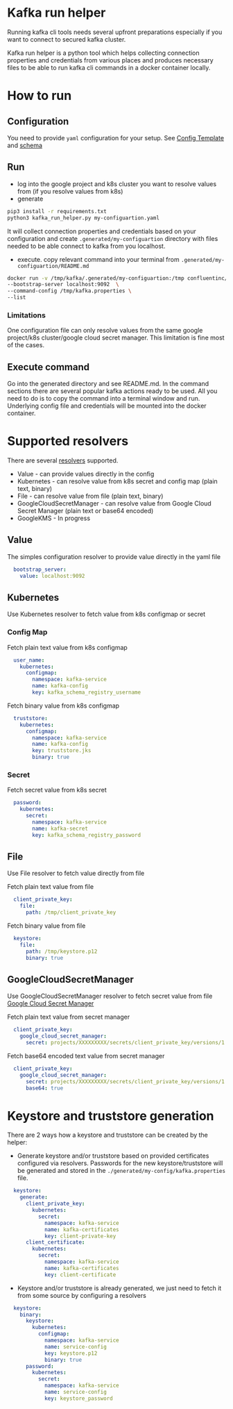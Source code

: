 # Kafka run helper
Running kafka cli tools needs several upfront preparations especially if you want to connect to secured kafka cluster. 

Kafka run helper is a python tool which helps collecting connection properties and credentials from various places and produces necessary files to be able to run kafka cli commands in a docker container locally.

# How to run
## Configuration
You need to provide `yaml` configuration for your setup. See [Config Template](config.yaml.template) and [schema](schema.yaml)

## Run
- log into the google project and k8s cluster you want to resolve values from (if you resolve values from k8s)
- generate
```bash
pip3 install -r requirements.txt
python3 kafka_run_helper.py my-configuartion.yaml
```
It will collect connection properties and credentials based on your configuration and create `.generated/my-configuartion` directory with files needed to be able connect to kafka from you localhost.

- execute. copy relevant command into your terminal from `.generated/my-configuartion/README.md` 
```bash
docker run -v /tmp/kafka/.generated/my-configuartion:/tmp confluentinc/cp-kafka:latest kafka-topics \
--bootstrap-server localhost:9092  \
--command-config /tmp/kafka.properties \
--list
```

### Limitations
One configuration file can only resolve values from the same google project/k8s cluster/google cloud secret manager. This limitation is fine most of the cases.

## Execute command
Go into the generated directory and see README.md. In the command sections there are several popular kafka actions ready to be used. All you need to do is to copy the command into a terminal window and run. Underlying config file and credentials will be mounted into the docker container.

# Supported resolvers
There are several [resolvers](resolvers.py) supported. 
- Value - can provide values directly in the config 
- Kubernetes - can resolve value from k8s secret and config map (plain text, binary)
- File - can resolve value from file (plain text, binary)
- GoogleCloudSecretManager - can resolve value from Google Cloud Secret Manager (plain text or base64 encoded)
- GoogleKMS - In progress

## Value
The simples configuration resolver to provide value directly in the yaml file
```yaml
  bootstrap_server:
    value: localhost:9092
```

## Kubernetes
Use Kubernetes resolver to fetch value from k8s configmap or secret

### Config Map
Fetch plain text value from k8s configmap
```yaml
  user_name:
    kubernetes:
      configmap:
        namespace: kafka-service
        name: kafka-config
        key: kafka_schema_registry_username
```

Fetch binary value from k8s configmap
```yaml
  truststore:
    kubernetes:
      configmap:
        namespace: kafka-service
        name: kafka-config
        key: truststore.jks
        binary: true
```

### Secret
Fetch secret value from k8s secret
```yaml
  password:
    kubernetes:
      secret:
        namespace: kafka-service
        name: kafka-secret
        key: kafka_schema_registry_password
```

## File
Use File resolver to fetch value directly from file

Fetch plain text value from file
```yaml
  client_private_key:
    file:
      path: /tmp/client_private_key
```

Fetch binary value from file
```yaml
  keystore:
    file:
      path: /tmp/keystore.p12
      binary: true
```

## GoogleCloudSecretManager
Use GoogleCloudSecretManager resolver to fetch secret value from file [Google Cloud Secret Manager](https://cloud.google.com/secret-manager/docs)

Fetch plain text value from secret manager
```yaml
  client_private_key:
    google_cloud_secret_manager:
      secret: projects/XXXXXXXXX/secrets/client_private_key/versions/1
```

Fetch base64 encoded text value from secret manager
```yaml
  client_private_key:
    google_cloud_secret_manager:
      secret: projects/XXXXXXXXX/secrets/client_private_key/versions/1
      base64: true
```

# Keystore and truststore generation
There are 2 ways how a keystore and truststore can be created by the helper:
- Generate keystore and/or truststore based on provided certificates configured via resolvers. Passwords for the new keystore/truststore will be generated and stored in the `./generated/my-config/kafka.properties` file.
```yaml
  keystore:
    generate:
      client_private_key:
        kubernetes:
          secret:
            namespace: kafka-service
            name: kafka-certificates
            key: client-private-key
      client_certificate:
        kubernetes:
          secret:
            namespace: kafka-service
            name: kafka-certificates
            key: client-certificate
```
- Keystore and/or truststore is already generated, we just need to fetch it from some source by configuring a resolvers
```yaml
  keystore:
    binary:
      keystore:
        kubernetes:
          configmap:
            namespace: kafka-service
            name: service-config
            key: keystore.p12
            binary: true
      password:
        kubernetes:
          secret:
            namespace: kafka-service
            name: service-config
            key: keystore_password
```